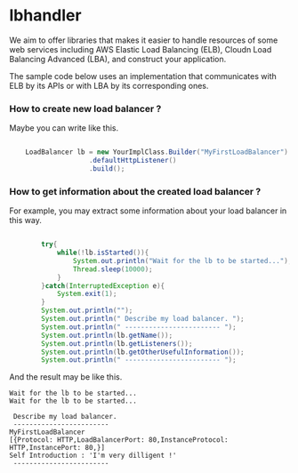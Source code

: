 lbhandler
=========

We aim to offer libraries that makes it easier to handle resources of some web services including AWS Elastic Load Balancing (ELB), Cloudn Load Balancing Advanced (LBA), and construct your application.

The sample code below uses an implementation that communicates with ELB by its APIs or with LBA by its corresponding ones.

### How to create new load balancer ?

Maybe you can write like this.

```java

    LoadBalancer lb = new YourImplClass.Builder("MyFirstLoadBalancer")
                    .defaultHttpListener()
                    .build();

```

### How to get information about the created load balancer ?

For example, you may extract some information about your load balancer in this way.

```java

        try{
            while(!lb.isStarted()){
                System.out.println("Wait for the lb to be started...");
                Thread.sleep(10000);
            }
        }catch(InterruptedException e){
            System.exit(1);
        }
        System.out.println("");
        System.out.println(" Describe my load balancer. ");
        System.out.println(" ------------------------ ");
        System.out.println(lb.getName());
        System.out.println(lb.getListeners());
        System.out.println(lb.getOtherUsefulInformation());
        System.out.println(" ------------------------ ");

```

And the result may be like this.

    Wait for the lb to be started...
    Wait for the lb to be started...
    
     Describe my load balancer. 
     ------------------------ 
    MyFirstLoadBalancer
    [{Protocol: HTTP,LoadBalancerPort: 80,InstanceProtocol: HTTP,InstancePort: 80,}]
    Self Introduction : 'I'm very dilligent !'
     ------------------------ 

